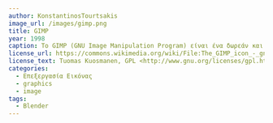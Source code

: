 ```yaml
---
author: KonstantinosTourtsakis
image_url: /images/gimp.png
title: GIMP
year: 1998
caption: Το GIMP (GNU Image Manipulation Program) είναι ένα δωρεάν και ανοιχτού κώδικα λογισμικό και χρησημοποιείται για επεξεργασία εικόνας και σχεδιασμό. Είναι γραμμένο σε C και υποστηρίζει τα λειτουργικά συστήματα Linux, macOS, Windows. 
license_url: https://commons.wikimedia.org/wiki/File:The_GIMP_icon_-_gnome.svg
license_text: Tuomas Kuosmanen, GPL <http://www.gnu.org/licenses/gpl.html>, via Wikimedia Commons
categories:
  - Επεξεργασία Εικόνας
  - graphics
  - image
tags:
  - Blender
---
```

